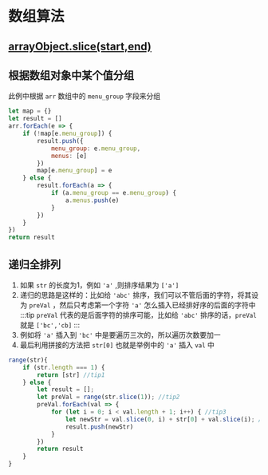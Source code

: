 # 数组算法

## [arrayObject.slice(start,end)](http://www.w3school.com.cn/jsref/jsref_slice_array.asp)

## 根据数组对象中某个值分组  
此例中根据 `arr` 数组中的 `menu_group` 字段来分组  
```js
let map = {}
let result = []
arr.forEach(e => {
    if (!map[e.menu_group]) {
        result.push({
            menu_group: e.menu_group,
            menus: [e]
        })
        map[e.menu_group] = e
    } else {
        result.forEach(a => {
            if (a.menu_group == e.menu_group) {
                a.menus.push(e)
            }
        })
    }
})
return result
```

## 递归全排列

1. 如果 `str` 的长度为1，例如 `'a'` ,则排序结果为 `['a']`
2. 递归的思路是这样的：比如给 `'abc'` 排序，我们可以不管后面的字符，将其设为 `preVal` ，然后只考虑第一个字符 `'a'` 怎么插入已经排好序的后面的字符中
:::tip
`preVal` 代表的是后面字符的排序可能，比如给 `'abc'` 排序的话，`preVal` 就是 `['bc','cb]`
:::
3. 例如将 `'a'` 插入到 `'bc'` 中是要遍历三次的，所以遍历次数要加一
4. 最后利用拼接的方法把 `str[0]` 也就是举例中的 `'a'` 插入 `val` 中

```js {3,6,8,9}
range(str){
    if (str.length === 1) {
        return [str] //tip1
    } else {
        let result = [];
        let preVal = range(str.slice(1)); //tip2
        preVal.forEach(val => {
            for (let i = 0; i < val.length + 1; i++) { //tip3
                let newStr = val.slice(0, i) + str[0] + val.slice(i); //tip4
                result.push(newStr)
            }
        })
        return result
    }
}
```



